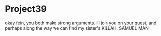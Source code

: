 # Project39
okay fein, you both make strong arguments. ill join you on your quest, and perhaps along the way we can find my sister's KILLAH, SAMUEL MAN
